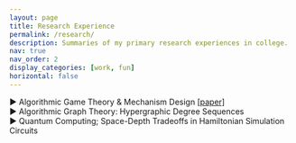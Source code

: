 ```yaml
---
layout: page
title: Research Experience
permalink: /research/
description: Summaries of my primary research experiences in college. 
nav: true
nav_order: 2
display_categories: [work, fun]
horizontal: false
---
```


<div class="projects-container">
  <!-- Project 1 -->
  <div class="project">
    <div class="project-header" id="project-matroids">
      <span class="triangle" onclick="toggleDetails(this)">▶</span>
      <span class="project-title">Algorithmic Game Theory & Mechanism Design <a href="../assets/pdf/JP_AryaMaheshwari.pdf" target="_blank">[paper]</a></span>
    </div>
    <div class="details" style="display: none;">
      I've worked on two main projects in this area with Prof. Matt Weinberg.
      <h3> Junior Paper: Matroid Prophet Inequalities </h3>
      <p> For my Junior Paper at Princeton, I studied new lower bound constructions for the <i> matroid intersection 
      </i> prophet inequality problem. Prophet inequalities are a class of online selection problems that ask how well an agent choosing online from a sequence of items, under some set of feasibility constraints, can approximate the offline optimal feasible subset of items. 
      <!-- The <i> approximation ratio </i> is the ratio of the offline optimal value to what the online agent can achieve, and the goal in a prophet inequality is to determine how large this can be. --> 
      The prophet inequality for matroid intersection constraints is a decade-old open problem, with an asymptotic gap between linear upper bounds and roughly-square-root lower bounds on the approximation ratio, and what's especially intriguing is that the existing lower bound construction satisfies many special conditions that need not hold in general—yet no alternate constructions have been explored.
      My research thus focused on investigating whether new generalization of the existing construction could improve the lower bound, leveraging tools from combinatorics, probability, and linear algebra given the diverse characterizations of matroids. I proved a number of new results that <i> rule out </i>  generalizations and new constructions from improving the lower bound, providing new insights into the substructure of the existing hardness construction and narrowing down which directions are most promising for the future.
      </p> 
      <br>
      <h3> Senior Thesis: Sample Complexity of the ε-BIC-to-BIC Reduction </h3>
      <p> I'm now working on a senior thesis on improving the sample complexity of the so-called <i> ε-truthful-to-truthful reduction</i> , where truthfulness here means <i> Bayesian incentive compatible </i> (BIC). We are developing a more clever version of the existing <i> replica-surrogate </i> bipartite matching procedure, which currently requires exponentially many samples from the input distributions, that will only require polynomially many samples. Roughly, our idea is to leverage concentration to show that we need only look at smaller type space of the buyers, and to integrate this with techniques from the literature on Bernoulli factories and online primal-dual algorithms to complete the reduction.</p>
    </div>
  </div>
  <div class="project">
    <div class="project-header" id="project-graphs">
      <span class="triangle" onclick="toggleDetails(this)">▶</span>
      <span class="project-title">Algorithmic Graph Theory: Hypergraphic Degree Sequences</span>
    </div>
    <div class="details" style="display: none;">
      <p> We studied the <i>degree sequence graphicality</i> problem for 3-uniform hypergraphs, which asks whether a given degree sequence is realized by a 3-uniform hypergraph. I worked on this project with Prof. István Miklós (Rényi Institute) and two other students while at the Budapest Semesters in Mathematics. </p>
      <p><b>Publication</b>: In submission to Journal of Combinatorial Theory. Upcoming presentation at Joint Mathematics Meeting 2025.</p>
    </div>
  </div>
  <div class="project">
    <div class="project-header" id="project-qc">
      <span class="triangle" onclick="toggleDetails(this)">▶</span>
      <span class="project-title">Quantum Computing; Space-Depth Tradeoffs in Hamiltonian Simulation Circuits</span>
    </div>
    <div class="details" style="display: none;">
      <p> I worked on both theoretical research and implementations for new quantum compilation algorithms at IBM Quantum with Dr. Ali Javadi-Abhari. I proved a new result on the <i>space-depth tradeoff</i> between additional qubits and additional depth in parity synthesis for Hamiltonian simulation circuits. Specifically, I devised a new algorithmic framework for extending the block algorithm for isometry synthesis of <a href="https://arxiv.org/pdf/2201.06380">de Brugière et al.</a> in a way that enables finer-grained control of the space-depth tradeoff than previously possible, by leveraging additional ancilla to proportionally parallelize the existing computations.</p>
      <p> <b>Publication:</b> Paper on theoretical results currently being drafted. Code used for benchmarks in another recent paper.</p>
    </div>
  </div>
  <!-- Repeat for other projects -->
</div>

<script>
  function toggleDetails(triangle) {
    const details = triangle.parentElement.nextElementSibling; // Get the details section
    const isOpen = details.style.display === "block";

    // Toggle details visibility
    details.style.display = isOpen ? "none" : "block";

    // Rotate the triangle
    if (isOpen) {
      triangle.classList.remove("open");
    } else {
      triangle.classList.add("open");
    }
  }
</script>